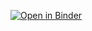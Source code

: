 [![Open in Binder](https://mybinder.org/badge_logo.svg)](https://mybinder.org/v2/gh/youssefabdelwahab/NYC_Shooting_Analysis/main?filepath=NYC_Shooting_Analysis.ipynb)


